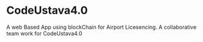# CodeUstava4.0
A web Based App using blockChain for Airport Licesencing.
A collaborative team work for CodeUstava4.0
